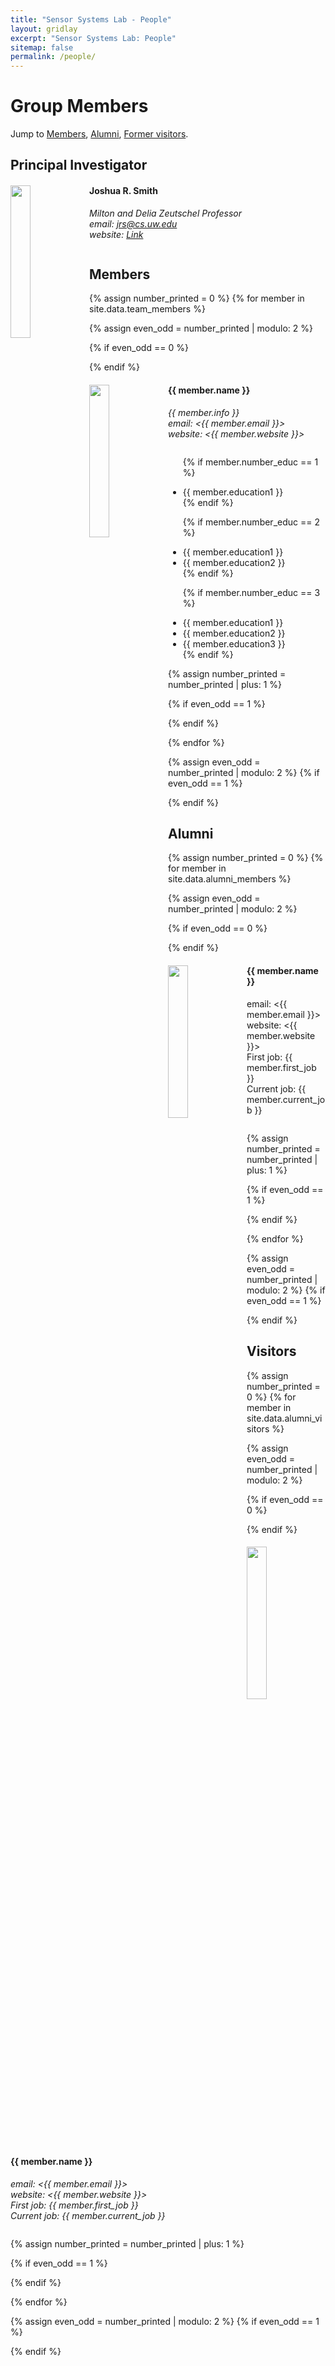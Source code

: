 ```yaml
---
title: "Sensor Systems Lab - People"
layout: gridlay
excerpt: "Sensor Systems Lab: People"
sitemap: false
permalink: /people/
---
```


# Group Members


Jump to [Members](#members), [Alumni](#alumni), [Former visitors](#visitors).

## Principal Investigator
<div class="row">
<div class="col-sm-6 clearfix">
  <img src="{{ site.url }}{{ site.baseurl }}/images/teampic/joshua-web.jpg" class="img-responsive" width="25%" style="float: left" />
  <h4>Joshua R. Smith</h4>
  <i>Milton and Delia Zeutschel Professor<br>
  email: <a href="jrs@cs.uw.edu">jrs@cs.uw.edu</a> <br>
  website: <a href="https://sensor.cs.washington.edu/jrs.html">Link</a></i>
  <ul style="overflow: hidden">
  </ul>
</div>
</div>

## Members
{% assign number_printed = 0 %}
{% for member in site.data.team_members %}

{% assign even_odd = number_printed | modulo: 2 %}

{% if even_odd == 0 %}
<div class="row">
{% endif %}

<div class="col-sm-6 clearfix">
  <img src="{{ site.url }}{{ site.baseurl }}/images/teampic/{{ member.photo }}" class="img-responsive" width="25%" style="float: left" />
  <h4>{{ member.name }}</h4>
  <i>{{ member.info }}<br>
  email: <{{ member.email }}> <br>
  website: <{{ member.website }}> <br>
  </i>
  <ul style="overflow: hidden">

  {% if member.number_educ == 1 %}
  <li> {{ member.education1 }} </li>
  {% endif %}

  {% if member.number_educ == 2 %}
  <li> {{ member.education1 }} </li>
  <li> {{ member.education2 }} </li>
  {% endif %}

  {% if member.number_educ == 3 %}
  <li> {{ member.education1 }} </li>
  <li> {{ member.education2 }} </li>
  <li> {{ member.education3 }} </li>
  {% endif %}

  </ul>
</div>

{% assign number_printed = number_printed | plus: 1 %}

{% if even_odd == 1 %}
</div>
{% endif %}

{% endfor %}

{% assign even_odd = number_printed | modulo: 2 %}
{% if even_odd == 1 %}
</div>
{% endif %}


## Alumni

{% assign number_printed = 0 %}
{% for member in site.data.alumni_members %}

{% assign even_odd = number_printed | modulo: 2 %}

{% if even_odd == 0 %}
<div class="row">
{% endif %}

<div class="col-sm-6 clearfix">
  <img src="{{ site.url }}{{ site.baseurl }}/images/teampic/{{ member.photo }}" class="img-responsive" width="25%" style="float: left" />
  <h4>{{ member.name }}</h4>
  email: <{{ member.email }}> <br>
  website: <{{ member.website }}> <br>
  First job: {{ member.first_job }}<br> 
  Current job: {{ member.current_job }}<br> 
  </i>
  <ul style="overflow: hidden">

  </ul>
</div>

{% assign number_printed = number_printed | plus: 1 %}

{% if even_odd == 1 %}
</div>
{% endif %}

{% endfor %}

{% assign even_odd = number_printed | modulo: 2 %}
{% if even_odd == 1 %}
</div>
{% endif %}

## Visitors
{% assign number_printed = 0 %}
{% for member in site.data.alumni_visitors %}

{% assign even_odd = number_printed | modulo: 2 %}

{% if even_odd == 0 %}
<div class="row">
{% endif %}

<div class="col-sm-6 clearfix">
  <img src="{{ site.url }}{{ site.baseurl }}/images/teampic/{{ member.photo }}" class="img-responsive" width="25%" style="float: left" />
  <h4>{{ member.name }}</h4>
  <i>email: <{{ member.email }}> <br>
  website: <{{ member.website }}> <br>
  First job: {{ member.first_job }}<br> 
  Current job: {{ member.current_job }}<br> 
  </i>
  <ul style="overflow: hidden">

  </ul>
</div>

{% assign number_printed = number_printed | plus: 1 %}

{% if even_odd == 1 %}
</div>
{% endif %}

{% endfor %}

{% assign even_odd = number_printed | modulo: 2 %}
{% if even_odd == 1 %}
</div>
{% endif %}

</div>

